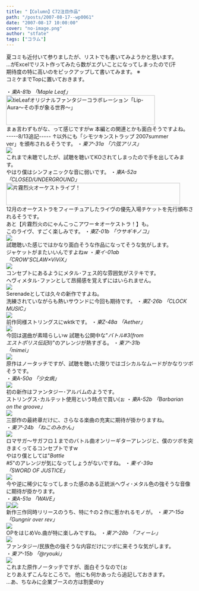 ```yaml
---
title: "【Column】C72注目作品"
path: "/posts/2007-08-17--wp0061"
date: "2007-08-17 10:00:00"
cover: "no-image.png"
author: "stfate"
tags: ["コラム"]
---
```


<style type="text/css">
<!--
p {white-space: pre-wrap};
-->
</style>

夏コミも近付いて参りましたが、リストでも書いてみようかと思います。
…がExcelでリスト作ってみたら数がエグいことになってしまったので(汗
期待度の特に高いのをピックアップして書いてみます。
※ コミケまでTopに置いておきます。
<br>

<!--more-->
・<em>東A-81b 「Maple Leaf」</em>
<a href="http://tieleaf.net" target="_blank"><img src="http://tieleaf.net/lipaura/ban_lipaura400.jpg" width="400" height="80" alt="tieLeafオリジナルファンタジーコラボレーション「Lip-Aura～その手が象る世界～」"></a>
まぁ言わずもがな、って感じですがw
本編との関連とかも面白そうですよね。
-----8/13追記-----
↑以外にも「シモツキンストラップ 2007summer ver」を頒布されるそうです。
・<em>東ア-31a 「六弦アリス」</em>
<a href="http://www.rokugen.net/" target="_blank"><img src="http://www.rokugen.net/images/link/400x80.jpg"></a>
これまで未聴でしたが、試聴を聴いてKOされてしまったので手を出してみます。
やはり僕はシンフォニックな音に弱いです。
・<em>東A-52a 「CLOSED/UNDERGROUND」</em>
<a href="http://www.rekka.jp/live071208/" target="_blank"><img src="http://www.rekka.jp/live071208/img/info-banner-01.jpg" width="468" height="60" alt="片霧烈火オーケストライブ！"></a>
12月のオーケストラをフィーチュアしたライヴの優先入場チケットを先行頒布されるそうです。
あと【片霧烈火のにゃんこっこアワー☆オーケストラ！】も。
このライヴ、すごく楽しみです。
・<em>東Z-01b 「ウサギキノコ」</em>
<a href="http://chata.moo.jp/uk3/" target="_blank"><img src="http://chata.moo.jp/uk3/img/chata_uk3_banl.jpg"></a>
試聴聴いた感じではかなり面白そうな作品になってそうな気がします。
ジャケットがまたいいんですよねw
・<em>東イ-01ab 「CROW'SCLAW×ViViX」</em>
<a href="http://crowzfest.crowsclaw.info/" target="_blank"><img src="http://crowzfest.crowsclaw.info/img/banner468.jpg"></a>
コンセプトにあるようにメタル･フェス的な雰囲気がステキです。
ヘヴィメタル･ファンとして昂揚感を覚えずにはいられません。
<a href="http://www.vivix.info/serenade/ms.htm" target="_blank"><img src="http://www.vivix.info/serenade/images/ms_468.jpg"></a>
Serenadeとしては久々の新作ですよね。
洗練されていながらも熱いサウンドに今回も期待です。
・<em>東Z-26b 「CLOCK MUSIC」</em>
<a href="http://www.clock-music.com/syunta/" target="_blank"><img src="http://www.clock-music.com/syunta/bu40080.jpg"></a>
前作同様ストリングスにwktkです。
・<em>東Z-48a 「Aether」</em>
<a href="http://www.hellionsounds.com/" target="_blank"><img src="http://www.hellionsounds.com/img/hscd0006_lgc_bn.jpg"></a>
今回は選曲が素晴らしいw
試聴も公開中な"<em>バトル#3(from エストポリス伝記Ⅱ)</em>"のアレンジが熱すぎる。
・<em>東ア-31b 「mimei」</em>
<a href="http://hzwaltz.com/" target="_blank"><img src="http://stfate.net/img/mimei_yugami3.jpg"  /></a>
原作はノータッチですが、試聴を聴いた限りではゴシカルなムードがかなりツボそうです。
・<em>東A-50a 「少女病」</em>
<a href="http://www.girldisease.com/" target="_blank"><img src="http://stfate.net/img/giten_58b.jpg"  /></a>
初の新作はファンタジー･アルバムのようです。
ストリングス･カルテット使用という時点で買い(ぉ
・<em>東A-52b 「Barbarian on the groove」</em>
<a href="http://www.wadai.jp/bog/" target="_blank"><img src="http://www.astronotes.jp/bog/dvt/image_dv/arco_banar_ver1.jpg"></a>
三部作の最終章だけに、さらなる楽曲の充実に期待が掛かりますね。
・<em>東ア-24b 「ねこのみかん」</em>
<a href="http://www.komatsuna-ya.com/~nekonomikan/dmc/" target="_blank"><img src="http://stfate.net/img/highspeed_ele.jpg"  /></a>
ロマサガ～サガフロ１までのバトル曲オンリーギターアレンジと、僕のツボを突きまくってるコンセプトですw
やはり僕としては"<em>Battle #5</em>"のアレンジが気になってしょうがないですね。
・<em>東イ-39a 「SWORD OF JUSTICE」</em>
<a href="http://www.soj.razor.jp/soj.htm" target="_blank"><img src="http://www.soj.razor.jp/thfsoj-bn2.jpg"></a>
今や逆に稀少になってしまった感のある正統派ヘヴィ･メタル色の強そうな音像に期待が掛かります。
・<em>東A-51a 「WAVE」</em>
<a href="http://wavesite.sakura.ne.jp/product/btn/btn.html" target="_blank"><img src="http://wavesite.sakura.ne.jp/product/btn/btn_b_s.jpg"></a><a href="http://wavesite.sakura.ne.jp/product/message/message.html" target="_blank"><img src="http://wavesite.sakura.ne.jp/product/message/message.jpg"></a>
新作三作同時リリースのうち、特に↑の２作に惹かれるモノが。
・<em>東ア-15a 「Gungnir over rev」</em>
<a href="http://www.gungni.com/haitoku/sound.html" target="_blank"><img src="http://www.gungni.com/img/banner/ap_sound_banner1.jpg"></a>
OPをはじめVo.曲が特に楽しみですね。
・<em>東ア-28b 「フィーレ」</em>
<a href="http://shule-aroon.sakura.ne.jp/filie/yggdrasill/index.htm" target="_blank"><img src="http://shule-aroon.sakura.ne.jp/filie/yggdrasill/ygg_b.jpg"></a>
ファンタジー/民族色の強そうな内容だけにツボに来そうな気がします。
・<em>東ア-15b 「@ryouki」</em>
<a href="http://ryouki.net/rank/" target="_blank"><img src="http://ryouki.net/rank/images/banner_468x60.jpg"></a>
これまた原作ノータッチですが、面白そうなので(ぉ
とりあえずこんなところで。
他にも何かあったら追記しておきます。
…あ、ちなみに企業ブースの方は割愛d(ry

